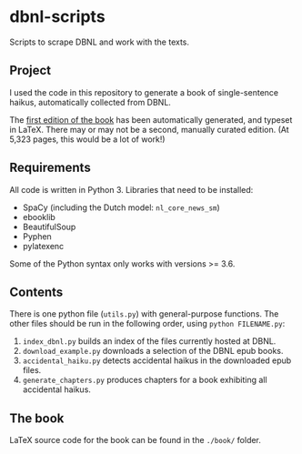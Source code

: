# dbnl-scripts
Scripts to scrape DBNL and work with the texts.

## Project
I used the code in this repository to generate a book of single-sentence haikus,
automatically collected from DBNL.
 
The [first edition of the book](./book/toevallige-haikus.pdf) has been automatically generated, and typeset in LaTeX.
There may or may not be a second, manually curated edition. (At 5,323 pages, this would be a lot of work!)

## Requirements
All code is written in Python 3. Libraries that need to be installed:

* SpaCy (including the Dutch model: `nl_core_news_sm`)
* ebooklib
* BeautifulSoup
* Pyphen
* pylatexenc

Some of the Python syntax only works with versions >= 3.6.

## Contents
There is one python file (`utils.py`) with general-purpose functions.
The other files should be run in the following order, using `python FILENAME.py`:

1. `index_dbnl.py` builds an index of the files currently hosted at DBNL.
2. `download_example.py` downloads a selection of the DBNL epub books.
3. `accidental_haiku.py` detects accidental haikus in the downloaded epub files.
4. `generate_chapters.py` produces chapters for a book exhibiting all accidental haikus.

## The book
LaTeX source code for the book can be found in the `./book/` folder.
